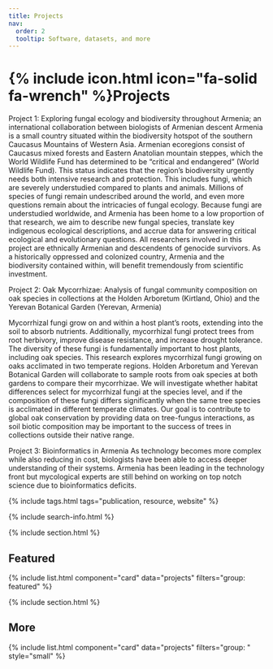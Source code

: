 ```yaml
---
title: Projects
nav:
  order: 2
  tooltip: Software, datasets, and more
---
```


# {% include icon.html icon="fa-solid fa-wrench" %}Projects

Project 1: Exploring fungal ecology and biodiversity throughout Armenia; an international collaboration between biologists of Armenian descent Armenia is a small country situated within the biodiversity hotspot of the southern Caucasus Mountains of Western Asia. Armenian ecoregions consist of Caucasus mixed forests and Eastern Anatolian mountain steppes, which the World Wildlife Fund has determined to be “critical and endangered” (World Wildlife Fund). This status indicates that the region’s biodiversity urgently needs both intensive research and protection. This includes fungi, which are severely understudied compared to plants and animals. Millions of species of fungi remain undescribed around the world, and even more questions remain about the intricacies of fungal ecology. Because fungi are understudied worldwide, and Armenia has been home to a low proportion of that research, we aim to describe new fungal species, translate key indigenous ecological descriptions, and accrue data for answering critical ecological and evolutionary questions. All researchers involved in this project are ethnically Armenian and descendents of genocide survivors. As a historically oppressed and colonized country, Armenia and the biodiversity contained within, will benefit tremendously from scientific investment.

Project 2: Oak Mycorrhizae: Analysis of fungal community composition on oak species in collections at the Holden Arboretum (Kirtland, Ohio) and the Yerevan Botanical Garden (Yerevan, Armenia)

Mycorrhizal fungi grow on and within a host plant’s roots, extending into the soil to absorb nutrients. Additionally, mycorrhizal fungi protect trees from root herbivory, improve disease resistance, and increase drought tolerance. The diversity of these fungi is fundamentally important to host plants, including oak species. This research explores mycorrhizal fungi growing on oaks acclimated in two temperate regions. Holden Arboretum and Yerevan Botanical Garden will collaborate to sample roots from oak species at both gardens to compare their mycorrhizae. We will investigate whether habitat differences select for mycorrhizal fungi at the species level, and if the composition of these fungi differs significantly when the same tree species is acclimated in different temperate climates. Our goal is to contribute to global oak conservation by providing data on tree-fungus interactions, as soil biotic composition may be important to the success of trees in collections outside their native range.

Project 3: Bioinformatics in Armenia As technology becomes more complex while also reducing in cost, biologists have been able to access deeper understanding of their systems. Armenia has been leading in the technology front but mycological experts are still behind on working on top notch science due to bioinformatics deficits.
<br>

{% include tags.html tags="publication, resource, website" %}

{% include search-info.html %}

{% include section.html %}

## Featured

{% include list.html component="card" data="projects" filters="group: featured" %}

{% include section.html %}

## More

{% include list.html component="card" data="projects" filters="group: " style="small" %}

